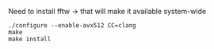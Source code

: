 Need to install fftw -> that will make it available system-wide
```
./configure --enable-avx512 CC=clang
make
make install
```
